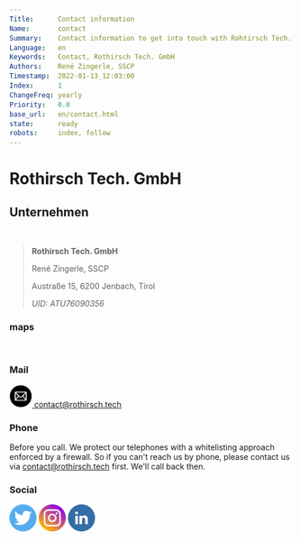 ```yaml
---
Title:      Contact information
Name:       contact
Summary:    Contact information to get into touch with Rohtirsch Tech. GmbH
Language:   en
Keywords:   Contact, Rothirsch Tech. GmbH
Authors:    René Zingerle, SSCP
Timestamp:  2022-01-13_12:03:00
Index:      1
ChangeFreq: yearly
Priority:   0.0
base_url:   en/contact.html
state:      ready
robots:     index, follow
---
```


# Rothirsch Tech. GmbH

<h2>Unternehmen</h2>
<br>

> **Rothirsch Tech. GmbH**
>
> René Zingerle, SSCP
>
> Austraße 15, 6200 Jenbach, Tirol
>
> *UID: ATU76090356*

<h3>maps</h3>

<div id="map"></div>

<br>
<h3>Mail</h3>

<a href="mailto:contact@rothirsch.tech"><img src="content/images/icons/email.png" height="40" width="40">  contact@rothirsch.tech</a>

<h3>Phone</h3>

<p>Before you call. We protect our telephones with a whitelisting approach enforced by a firewall. So if you can't reach us by phone, please contact us via <a href="mailto:contact@rothirsch.tech">  contact@rothirsch.tech</a> first. We'll call back then.</p>


<h3>Social</h3>

<a href="https://twitter.com/rothirschtech"><img src="content/images/icons/twitter_circle.png"></a>
<a href="https://www.instagram.com/rothirschtech"><img src="content/images/icons/instagram_circle.png"></a>
<a href="https://www.linkedin.com/company/19065610/"><img src="content/images/icons/linkedin.png"></a>
